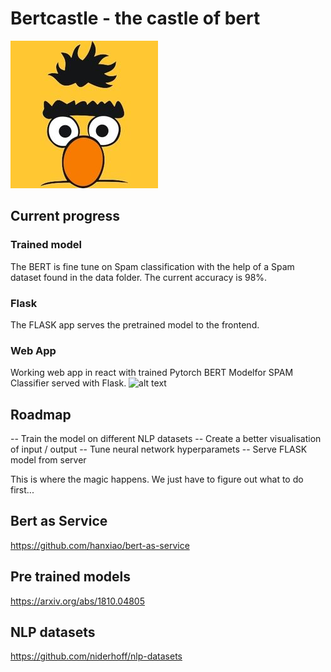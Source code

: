 # Bertcastle - the castle of bert
![alt text](https://github.com/BirgerMoell/bertcastle/blob/master/frontend/src/bert.jpg?raw=true "Bert")

## Current progress

### Trained model
The BERT is fine tune on Spam classification with the help of a Spam dataset found in the data folder.
The current accuracy is 98%. 

### Flask
The FLASK app serves the pretrained model to the frontend.

### Web App
Working web app in react with trained Pytorch BERT Modelfor SPAM Classifier served with Flask.
![alt text](https://i.imgur.com/TWfoTOC.png "Bert")

## Roadmap
-- Train the model on different NLP datasets
-- Create a better visualisation of input / output
-- Tune neural network hyperparamets
-- Serve FLASK model from server

This is where the magic happens. We just have to figure out what to do first...

## Bert as Service
https://github.com/hanxiao/bert-as-service

## Pre trained models
https://arxiv.org/abs/1810.04805

## NLP datasets
https://github.com/niderhoff/nlp-datasets


